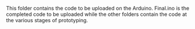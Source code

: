 This folder contains the code to be uploaded on the Arduino. 
Final.ino is the completed code to be uploaded while the other folders contain the code at the various stages of prototyping.

